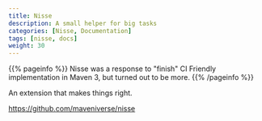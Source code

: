 ```yaml
---
title: Nisse
description: A small helper for big tasks
categories: [Nisse, Documentation]
tags: [nisse, docs]
weight: 30
---
```


{{% pageinfo %}}
Nisse was a response to "finish" CI Friendly implementation in Maven 3, but turned out to be more.
{{% /pageinfo %}}

An extension that makes things right.

https://github.com/maveniverse/nisse
